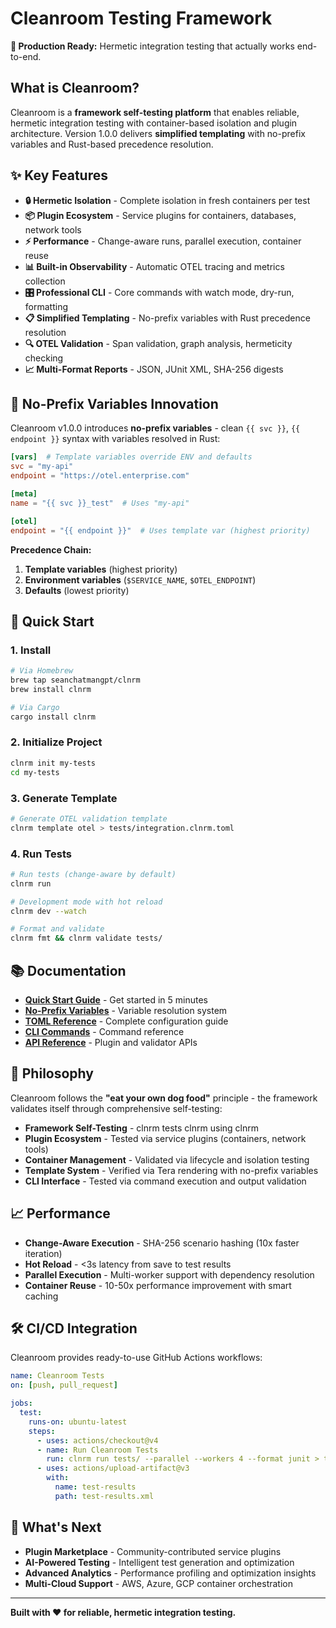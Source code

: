 # Cleanroom Testing Framework

**🚀 Production Ready:** Hermetic integration testing that actually works end-to-end.

## What is Cleanroom?

Cleanroom is a **framework self-testing platform** that enables reliable, hermetic integration testing with container-based isolation and plugin architecture. Version 1.0.0 delivers **simplified templating** with no-prefix variables and Rust-based precedence resolution.

## ✨ Key Features

- **🔒 Hermetic Isolation** - Complete isolation in fresh containers per test
- **📦 Plugin Ecosystem** - Service plugins for containers, databases, network tools
- **⚡ Performance** - Change-aware runs, parallel execution, container reuse
- **📊 Built-in Observability** - Automatic OTEL tracing and metrics collection
- **🎛️ Professional CLI** - Core commands with watch mode, dry-run, formatting
- **📋 Simplified Templating** - No-prefix variables with Rust precedence resolution
- **🔍 OTEL Validation** - Span validation, graph analysis, hermeticity checking
- **📈 Multi-Format Reports** - JSON, JUnit XML, SHA-256 digests

## 🎯 No-Prefix Variables Innovation

Cleanroom v1.0.0 introduces **no-prefix variables** - clean `{{ svc }}`, `{{ endpoint }}` syntax with variables resolved in Rust:

```toml
[vars]  # Template variables override ENV and defaults
svc = "my-api"
endpoint = "https://otel.enterprise.com"

[meta]
name = "{{ svc }}_test"  # Uses "my-api"

[otel]
endpoint = "{{ endpoint }}"  # Uses template var (highest priority)
```

**Precedence Chain:**
1. **Template variables** (highest priority)
2. **Environment variables** (`$SERVICE_NAME`, `$OTEL_ENDPOINT`)
3. **Defaults** (lowest priority)

## 🚀 Quick Start

### 1. Install

```bash
# Via Homebrew
brew tap seanchatmangpt/clnrm
brew install clnrm

# Via Cargo
cargo install clnrm
```

### 2. Initialize Project

```bash
clnrm init my-tests
cd my-tests
```

### 3. Generate Template

```bash
# Generate OTEL validation template
clnrm template otel > tests/integration.clnrm.toml
```

### 4. Run Tests

```bash
# Run tests (change-aware by default)
clnrm run

# Development mode with hot reload
clnrm dev --watch

# Format and validate
clnrm fmt && clnrm validate tests/
```

## 📚 Documentation

- **[Quick Start Guide](./docs/quick-start)** - Get started in 5 minutes
- **[No-Prefix Variables](./docs/variables)** - Variable resolution system
- **[TOML Reference](./docs/toml-reference)** - Complete configuration guide
- **[CLI Commands](./docs/cli-guide)** - Command reference
- **[API Reference](./api/)** - Plugin and validator APIs

## 🤝 Philosophy

Cleanroom follows the **"eat your own dog food"** principle - the framework validates itself through comprehensive self-testing:

- **Framework Self-Testing** - clnrm tests clnrm using clnrm
- **Plugin Ecosystem** - Tested via service plugins (containers, network tools)
- **Container Management** - Validated via lifecycle and isolation testing
- **Template System** - Verified via Tera rendering with no-prefix variables
- **CLI Interface** - Tested via command execution and output validation

## 📈 Performance

- **Change-Aware Execution** - SHA-256 scenario hashing (10x faster iteration)
- **Hot Reload** - <3s latency from save to test results
- **Parallel Execution** - Multi-worker support with dependency resolution
- **Container Reuse** - 10-50x performance improvement with smart caching

## 🛠️ CI/CD Integration

Cleanroom provides ready-to-use GitHub Actions workflows:

```yaml
name: Cleanroom Tests
on: [push, pull_request]

jobs:
  test:
    runs-on: ubuntu-latest
    steps:
      - uses: actions/checkout@v4
      - name: Run Cleanroom Tests
        run: clnrm run tests/ --parallel --workers 4 --format junit > test-results.xml
      - uses: actions/upload-artifact@v3
        with:
          name: test-results
          path: test-results.xml
```

## 🎉 What's Next

- **Plugin Marketplace** - Community-contributed service plugins
- **AI-Powered Testing** - Intelligent test generation and optimization
- **Advanced Analytics** - Performance profiling and optimization insights
- **Multi-Cloud Support** - AWS, Azure, GCP container orchestration

---

**Built with ❤️ for reliable, hermetic integration testing.**
